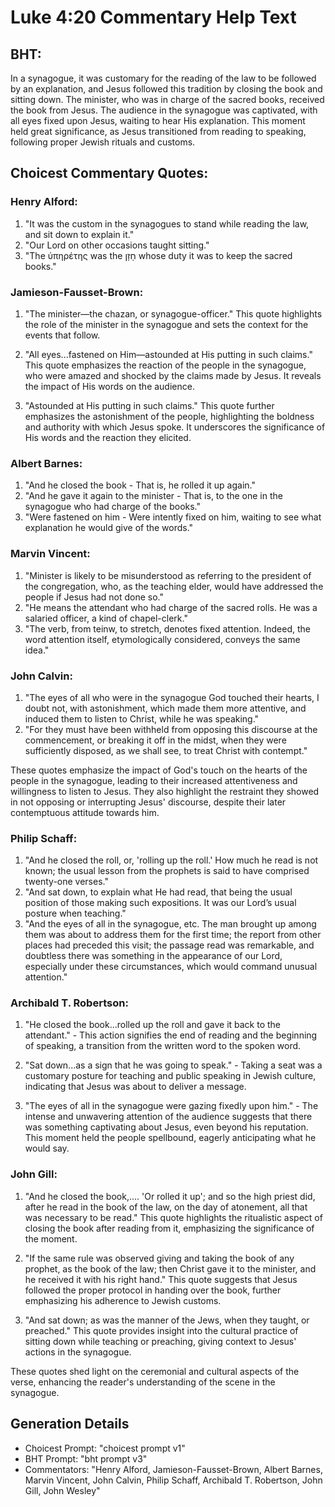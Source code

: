 # Luke 4:20 Commentary Help Text

## BHT:
In a synagogue, it was customary for the reading of the law to be followed by an explanation, and Jesus followed this tradition by closing the book and sitting down. The minister, who was in charge of the sacred books, received the book from Jesus. The audience in the synagogue was captivated, with all eyes fixed upon Jesus, waiting to hear His explanation. This moment held great significance, as Jesus transitioned from reading to speaking, following proper Jewish rituals and customs.

## Choicest Commentary Quotes:
### Henry Alford:
1. "It was the custom in the synagogues to stand while reading the law, and sit down to explain it." 
2. "Our Lord on other occasions taught sitting."
3. "The ὑπηρέτης was the חָזָן whose duty it was to keep the sacred books."

### Jamieson-Fausset-Brown:
1. "The minister—the chazan, or synagogue-officer." This quote highlights the role of the minister in the synagogue and sets the context for the events that follow.

2. "All eyes...fastened on Him—astounded at His putting in such claims." This quote emphasizes the reaction of the people in the synagogue, who were amazed and shocked by the claims made by Jesus. It reveals the impact of His words on the audience.

3. "Astounded at His putting in such claims." This quote further emphasizes the astonishment of the people, highlighting the boldness and authority with which Jesus spoke. It underscores the significance of His words and the reaction they elicited.

### Albert Barnes:
1. "And he closed the book - That is, he rolled it up again."
2. "And he gave it again to the minister - That is, to the one in the synagogue who had charge of the books."
3. "Were fastened on him - Were intently fixed on him, waiting to see what explanation he would give of the words."

### Marvin Vincent:
1. "Minister is likely to be misunderstood as referring to the president of the congregation, who, as the teaching elder, would have addressed the people if Jesus had not done so."
2. "He means the attendant who had charge of the sacred rolls. He was a salaried officer, a kind of chapel-clerk."
3. "The verb, from teinw, to stretch, denotes fixed attention. Indeed, the word attention itself, etymologically considered, conveys the same idea."

### John Calvin:
1. "The eyes of all who were in the synagogue God touched their hearts, I doubt not, with astonishment, which made them more attentive, and induced them to listen to Christ, while he was speaking."
2. "For they must have been withheld from opposing this discourse at the commencement, or breaking it off in the midst, when they were sufficiently disposed, as we shall see, to treat Christ with contempt."

These quotes emphasize the impact of God's touch on the hearts of the people in the synagogue, leading to their increased attentiveness and willingness to listen to Jesus. They also highlight the restraint they showed in not opposing or interrupting Jesus' discourse, despite their later contemptuous attitude towards him.

### Philip Schaff:
1. "And he closed the roll, or, 'rolling up the roll.' How much he read is not known; the usual lesson from the prophets is said to have comprised twenty-one verses."
2. "And sat down, to explain what He had read, that being the usual position of those making such expositions. It was our Lord’s usual posture when teaching."
3. "And the eyes of all in the synagogue, etc. The man brought up among them was about to address them for the first time; the report from other places had preceded this visit; the passage read was remarkable, and doubtless there was something in the appearance of our Lord, especially under these circumstances, which would command unusual attention."

### Archibald T. Robertson:
1. "He closed the book...rolled up the roll and gave it back to the attendant." - This action signifies the end of reading and the beginning of speaking, a transition from the written word to the spoken word.

2. "Sat down...as a sign that he was going to speak." - Taking a seat was a customary posture for teaching and public speaking in Jewish culture, indicating that Jesus was about to deliver a message.

3. "The eyes of all in the synagogue were gazing fixedly upon him." - The intense and unwavering attention of the audience suggests that there was something captivating about Jesus, even beyond his reputation. This moment held the people spellbound, eagerly anticipating what he would say.

### John Gill:
1. "And he closed the book,.... 'Or rolled it up'; and so the high priest did, after he read in the book of the law, on the day of atonement, all that was necessary to be read." This quote highlights the ritualistic aspect of closing the book after reading from it, emphasizing the significance of the moment.

2. "If the same rule was observed giving and taking the book of any prophet, as the book of the law; then Christ gave it to the minister, and he received it with his right hand." This quote suggests that Jesus followed the proper protocol in handing over the book, further emphasizing his adherence to Jewish customs.

3. "And sat down; as was the manner of the Jews, when they taught, or preached." This quote provides insight into the cultural practice of sitting down while teaching or preaching, giving context to Jesus' actions in the synagogue.

These quotes shed light on the ceremonial and cultural aspects of the verse, enhancing the reader's understanding of the scene in the synagogue.


## Generation Details
- Choicest Prompt: "choicest prompt v1"
- BHT Prompt: "bht prompt v3"
- Commentators: "Henry Alford, Jamieson-Fausset-Brown, Albert Barnes, Marvin Vincent, John Calvin, Philip Schaff, Archibald T. Robertson, John Gill, John Wesley"
